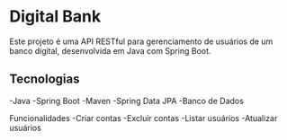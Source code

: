 # Digital Bank

Este projeto é uma API RESTful para gerenciamento de usuários de um banco digital, desenvolvida em Java com Spring Boot.
## Tecnologias
-Java
-Spring Boot
-Maven
-Spring Data JPA
-Banco de Dados

Funcionalidades
-Criar contas
-Excluir contas
-Listar usuários
-Atualizar usuários
